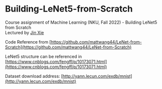 # Building-LeNet5-from-Scratch
Course assignment of Machine Learning (NKU, Fall 2022) - Building LeNet5 from Scratch   
Lectured by [Jin Xie](https://cc.nankai.edu.cn/2021/0323/c13619a490375/page.htm)   

Code Reference from [https://github.com/mattwang44/LeNet-from-Scratch](https://github.com/mattwang44/LeNet-from-Scratch)   

LeNet5 structure can be referenced in [https://www.cnblogs.com/fengff/p/10173071.html](https://www.cnblogs.com/fengff/p/10173071.html)   

Dataset download address: [http://yann.lecun.com/exdb/mnist](http://yann.lecun.com/exdb/mnist)   
